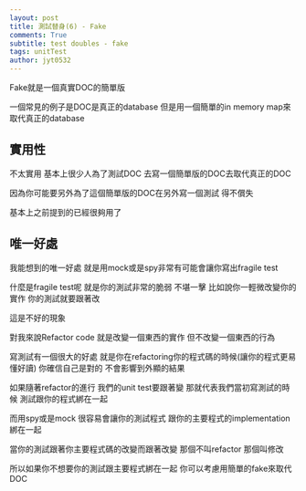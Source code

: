 ```yaml
---
layout: post
title: 測試替身(6) - Fake
comments: True 
subtitle: test doubles - fake
tags: unitTest
author: jyt0532
---
```

Fake就是一個真實DOC的簡單版 

一個常見的例子是DOC是真正的database 但是用一個簡單的in memory map來取代真正的database


## 實用性

不太實用 基本上很少人為了測試DOC 
去寫一個簡單版的DOC去取代真正的DOC 

因為你可能要另外為了這個簡單版的DOC在另外寫一個測試 得不償失

基本上之前提到的已經很夠用了

## 唯一好處

我能想到的唯一好處 就是用mock或是spy非常有可能會讓你寫出fragile test

什麼是fragile test呢 就是你的測試非常的脆弱 不堪一擊 比如說你一輕微改變你的實作 你的測試就要跟著改

這是不好的現象

對我來說Refactor code 就是改變一個東西的實作 但不改變一個東西的行為

寫測試有一個很大的好處 就是你在refactoring你的程式碼的時候(讓你的程式更易懂好讀) 你確信自己是對的 不會影響到外顯的結果

如果隨著refactor的進行 我們的unit test要跟著變 那就代表我們當初寫測試的時候 測試跟你的程式綁在一起

而用spy或是mock 很容易會讓你的測試程式 跟你的主要程式的implementation綁在一起

當你的測試跟著你主要程式碼的改變而跟著改變 那個不叫refactor 那個叫修改


所以如果你不想要你的測試跟主要程式綁在一起 你可以考慮用簡單的fake來取代DOC
